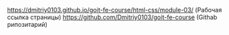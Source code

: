 https://dmitriy0103.github.io/goit-fe-course/html-css/module-03/ (Рабочая ссылка страницы)
https://github.com/Dmitriy0103/goit-fe-course (Githab рипозитарий)